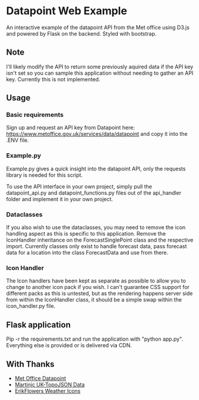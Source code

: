 # Datapoint Web Example
An interactive example of the datapoint API from the Met office using D3.js and powered by Flask on the backend. Styled with bootstrap.

## Note
I'll likely modify the API to return some previously aquired data if the API key isn't set so you can sample this application without needing to gather an API key. Currently this is not implemented.

## Usage
### Basic requirements
Sign up and request an API key from Datapoint here: https://www.metoffice.gov.uk/services/data/datapoint and copy it into the .ENV file.

### Example.py
Example.py gives a quick insight into the datapoint API, only the requests library is needed for this script.

To use the API interface in your own project, simply pull the datapoint_api.py and datapoint_functions.py files out of the api_handler folder and implement it in your own project. 

### Dataclasses
If you also wish to use the dataclasses, you may need to remove the icon handling aspect as this is specific to this application. Remove the IconHandler inheritance on the ForecastSinglePoint class and the respective import. Currently classes only exist to handle forecast data, pass forecast data for a location into the class ForecastData and use from there.

### Icon Handler
The Icon handlers have been kept as separate as possible to allow you to change to another icon pack if you wish. I can't guarantee CSS support for different packs as this is untested, but as the rendering happens server side from within the IconHandler class, it should be a simple swap within the icon_handler.py file.

## Flask application

Pip -r the requirements.txt and run the application with "python app.py". Everything else is provided or is delivered via CDN. 




## With Thanks
* [Met Office Datapoint](https://www.metoffice.gov.uk/services/data/datapoint)
* [Martinjc UK-TopoJSON Data](https://martinjc.github.io/UK-GeoJSON)
* [ErikFlowers Weather Icons](https://github.com/erikflowers/weather-icons)
